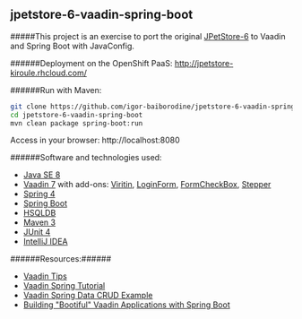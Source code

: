 jpetstore-6-vaadin-spring-boot
------------------------------
#####This project is an exercise to port the original [JPetStore-6](https://github.com/mybatis/jpetstore-6) to Vaadin and Spring Boot with JavaConfig.

######Deployment on the OpenShift PaaS: http://jpetstore-kiroule.rhcloud.com/

######Run with Maven:
```bash
git clone https://github.com/igor-baiborodine/jpetstore-6-vaadin-spring-boot.git
cd jpetstore-6-vaadin-spring-boot
mvn clean package spring-boot:run
```
Access in your browser: http://localhost:8080

######Software and technologies used:
* [Java SE 8](http://www.oracle.com/technetwork/java/javase/downloads/index-jsp-138363.html)
* [Vaadin 7](https://vaadin.com/home) with add-ons: [Viritin](https://vaadin.com/directory#!addon/viritin), [LoginForm](https://vaadin.com/directory#!addon/loginform), [FormCheckBox](https://vaadin.com/directory#!addon/formcheckbox), [Stepper](https://vaadin.com/directory#!addon/stepper)
* [Spring 4](http://projects.spring.io/spring-framework/#quick-start)
* [Spring Boot](http://projects.spring.io/spring-boot/)
* [HSQLDB](http://hsqldb.org/)
* [Maven 3](http://maven.apache.org/)
* [JUnit 4](http://junit.org/)
* [IntelliJ IDEA](https://www.jetbrains.com/idea/)

######Resources:######
* [Vaadin Tips](https://github.com/vaadin-marcus/vaadin-tips)
* [Vaadin Spring Tutorial](https://vaadin.com/wiki/-/wiki/Spring+Vaadin/I+-+Getting+Started+with+Vaadin+Spring+and+Spring+Boot)
* [Vaadin Spring Data CRUD Example](https://github.com/mstahv/spring-data-vaadin-crud)
* [Building "Bootiful" Vaadin Applications with Spring Boot](https://github.com/joshlong/vaadin-and-spring-talk)
